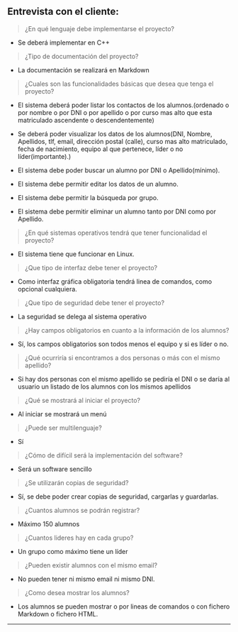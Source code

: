 ## Entrevista con el cliente:

>¿En qué lenguaje debe implementarse el proyecto?

* Se deberá implementar en C++	

>¿Tipo de documentación del proyecto?

* La documentación se realizará en Markdown

>¿Cuales son las funcionalidades básicas que desea que tenga el proyecto?

* El sistema deberá poder listar los contactos de los alumnos.(ordenado o por nombre o por DNI o por apellido o por curso mas alto que esta matriculado ascendente o descendentemente)

* Se deberá poder visualizar los datos de los alumnos(DNI, Nombre, Apellidos, tlf, email, dirección postal (calle), curso mas alto matriculado, fecha de nacimiento, equipo al que pertenece, líder o no líder(importante).) 

* El sistema debe poder buscar un alumno por DNI o Apellido(mínimo).

* El sistema debe permitir editar los datos de un alumno.

* El sistema debe permitir la búsqueda por grupo.

* El sistema debe permitir eliminar un alumno tanto por DNI como por Apellido.

>¿En qué sistemas operativos tendrá que tener funcionalidad el proyecto?

* El sistema tiene que funcionar en Linux.

>¿Que tipo de interfaz debe tener el proyecto?

* Como interfaz gráfica obligatoria tendrá linea de comandos, como opcional cualquiera.

>¿Que tipo de seguridad debe tener el proyecto?

* La seguridad se delega al sistema operativo

>¿Hay campos obligatorios en cuanto a la información de los alumnos?

* Sí, los campos obligatorios son todos menos el equipo y si es líder o no.

>¿Qué ocurriría si encontramos a dos personas o más con el mismo apellido?

* Si hay dos personas con el mismo apellido se pediría el DNI o se daría al usuario un listado de los alumnos con los mismos apellidos

>¿Qué se mostrará al iniciar el proyecto?

* Al iniciar se mostrará un menú

>¿Puede ser multilenguaje?

* Sí

>¿Cómo de difícil será la implementación del software?

* Será un software sencillo

>¿Se utilizarán copias de seguridad?

* Sí, se debe poder crear copias de seguridad, cargarlas y guardarlas.

>¿Cuantos alumnos se podrán registrar?

* Máximo 150 alumnos

>¿Cuantos lideres hay en cada grupo?

* Un grupo como máximo tiene un líder

>¿Pueden existir alumnos con el mismo email?

* No pueden tener ni mismo email ni mismo DNI.

>¿Como desea mostrar los alumnos?

* Los alumnos se pueden mostrar o por lineas de comandos o con fichero Markdown o fichero HTML.

----


